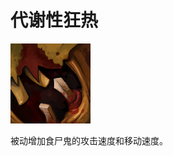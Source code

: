 # 代谢性狂热

![](game/resource/flash3/images/spellicons/mjz_lifestealer_anabolic_frenzy.png)

被动增加食尸鬼的攻击速度和移动速度。

